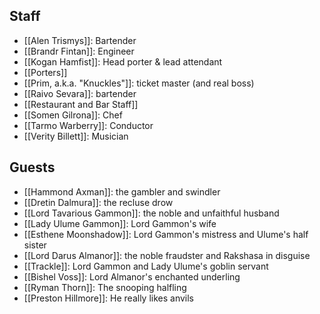 ## Staff
- [[Alen Trismys]]: Bartender
- [[Brandr Fintan]]: Engineer
- [[Kogan Hamfist]]: Head porter & lead attendant
- [[Porters]]
- [[Prim, a.k.a. "Knuckles"]]: ticket master (and real boss)
- [[Raivo Sevara]]: bartender
- [[Restaurant and Bar Staff]]
- [[Somen Gilrona]]: Chef
- [[Tarmo Warberry]]: Conductor
- [[Verity Billett]]: Musician
## Guests
- [[Hammond Axman]]: the gambler and swindler
- [[Dretin Dalmura]]: the recluse drow
- [[Lord Tavarious Gammon]]: the noble and unfaithful husband
- [[Lady Ulume Gammon]]: Lord Gammon's wife
- [[Esthene Moonshadow]]: Lord Gammon's mistress and Ulume's half sister
- [[Lord Darus Almanor]]: the noble fraudster and Rakshasa in disguise
- [[Trackle]]: Lord Gammon and Lady Ulume's goblin servant 
- [[Bishel Voss]]: Lord Almanor's enchanted underling
- [[Ryman Thorn]]: The snooping halfling
- [[Preston Hillmore]]: He really likes anvils